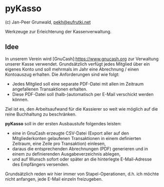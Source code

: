 # pyKasso

(c) Jan-Peer Grunwald,  pekh@eufrutki.net

Werkzeuge zur Erleichterung der Kassenverwaltung.

## Idee

In unserem Verein wird [GnuCash]:https://www.gnucash.org zur Verwaltung unserer Kasse verwendet. Grundsätzlich verfügt jedes Mitglied über ein eigenes Konto und soll mehrmals im Jahr eine Abrechnung / einen Kontoauszug erhalten. Die Anforderungen sind wie folgt:

- Jedes Mitglied soll eine separate PDF-Datei mit allen im Zeitraum angefallenen Transaktionen erhalten.
- Diese PDF-Datei soll (halb-)automatisch per E-Mail verschickt werden können.

Ziel ist es, den Arbeitsaufwand für die Kassierer so weit wie möglich auf die reine Buchhaltung zu beschränken.

**pyKasso** soll in der ersten Ausbaustufe folgendes leisten:

- eine in GnuCash erzeugte CSV-Datei (Export aller auf den Mitgliederkonten gelaufenen Transaktionen in einem definierten Zeitraum, eine Zeile pro Transaktion) einlesen,
- daraus die entsprechenden Abrechnungen (PDF) generieren und in einem zu definierenden Ausgabeverzeichnis ablegen,
- und auf Wunsch sofort oder später an die hinterlegte E-Mail-Adresse des Empfängers versenden.

Grundsätzlich reden wir hier immer von Stapel-Operationen, d.h. ich möchte nicht anfangen, jede E-Mail einzeln freizugeben.